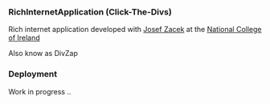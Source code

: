 ### RichInternetApplication  (Click-The-Divs)

Rich internet application developed with [Josef Zacek](https://github.com/josefzacek?tab=activity) at the 
[National College of Ireland]() 

Also know as DivZap 

###  Deployment 
 Work in progress ..
